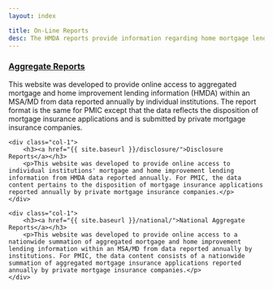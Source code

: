 ```yaml
---
layout: index

title: On-Line Reports
desc: The HMDA reports provide information regarding home mortgage lending activity, and the PMIC reports provide mortgage insurance activity data from private mortgage insurance companies. The reports can be used along with the census demographic information for data analysis purposes. All these online reports are for viewing only and cannot be downloaded into other computer applications.
---
```


<div class="row">
    <div class="col-1">
        <h3><a href="{{ site.baseurl }}/aggregate/">Aggregate Reports</a></h3>
        <p>This website was developed to provide online access to aggregated mortgage and home improvement lending information (HMDA) within an MSA/MD from data reported annually by individual institutions. The report format is the same for PMIC except that the data reflects the disposition of mortgage insurance applications and is submitted by private mortgage insurance companies.</p>
    </div>

    <div class="col-1">
        <h3><a href="{{ site.baseurl }}/disclosure/">Disclosure Reports</a></h3>
        <p>This website was developed to provide online access to individual institutions' mortgage and home improvement lending information from HMDA data reported annually. For PMIC, the data content pertains to the disposition of mortgage insurance applications reported annually by private mortgage insurance companies.</p>
    </div>

    <div class="col-1">
        <h3><a href="{{ site.baseurl }}/national/">National Aggregate Reports</a></h3>
        <p>This website was developed to provide online access to a nationwide summation of aggregated mortgage and home improvement lending information within an MSA/MD from data reported annually by institutions. For PMIC, the data content consists of a nationwide summation of aggregated mortgage insurance applications reported annually by private mortgage insurance companies.</p>
    </div>
</div>